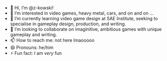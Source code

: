- 👋 Hi, I’m @z-kowski!
- 👀 I’m interested in video games, heavy metal, cars, and on and on ...
- 🌱 I’m currently learning video game design at SAE Institute, seeking to specialise in gameplay design, production, and writing.
- 💞️ I’m looking to collaborate on imaginitive, ambitious games with unique gameplay and writing.
- 📫 How to reach me: not here lmaooooo
- 😄 Pronouns: he/him
- ⚡ Fun fact: I am _very_ fun

<!---
z-kowski/z-kowski is a ✨ special ✨ repository because its `README.md` (this file) appears on your GitHub profile.
You can click the Preview link to take a look at your changes.
--->
